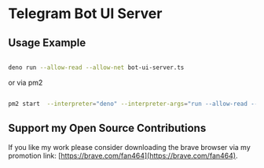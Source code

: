 # Telegram Bot UI Server

## Usage Example

```sh

deno run --allow-read --allow-net bot-ui-server.ts

```

or via pm2

```sh

pm2 start  --interpreter="deno" --interpreter-args="run --allow-read --allow-net" bot-ui-server.ts

```

## Support my Open Source Contributions

If you like my work please consider downloading the brave browser via my
promotion link: [https://brave.com/fan464](https://brave.com/fan464).

![![](https://brave.com/)](https://brave.com/wp-content/uploads/2019/01/logotype-full-color.svg)
